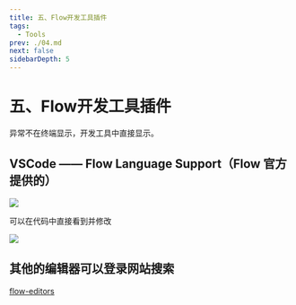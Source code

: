 ```yaml
---
title: 五、Flow开发工具插件
tags: 
  - Tools
prev: ./04.md
next: false
sidebarDepth: 5
---
```


# 五、Flow开发工具插件
异常不在终端显示，开发工具中直接显示。

## VSCode —— Flow Language Support（Flow 官方提供的）

![](https://p6-juejin.byteimg.com/tos-cn-i-k3u1fbpfcp/f0a8d24bf6304aa1887e4157f4b0586a~tplv-k3u1fbpfcp-watermark.image)

可以在代码中直接看到并修改

![](https://p3-juejin.byteimg.com/tos-cn-i-k3u1fbpfcp/b9dd9d5f3fd34b5d9f969fb60c2cd8f4~tplv-k3u1fbpfcp-watermark.image)

## 其他的编辑器可以登录网站搜索

[flow-editors](https://flow.org/en/docs/editors/)

